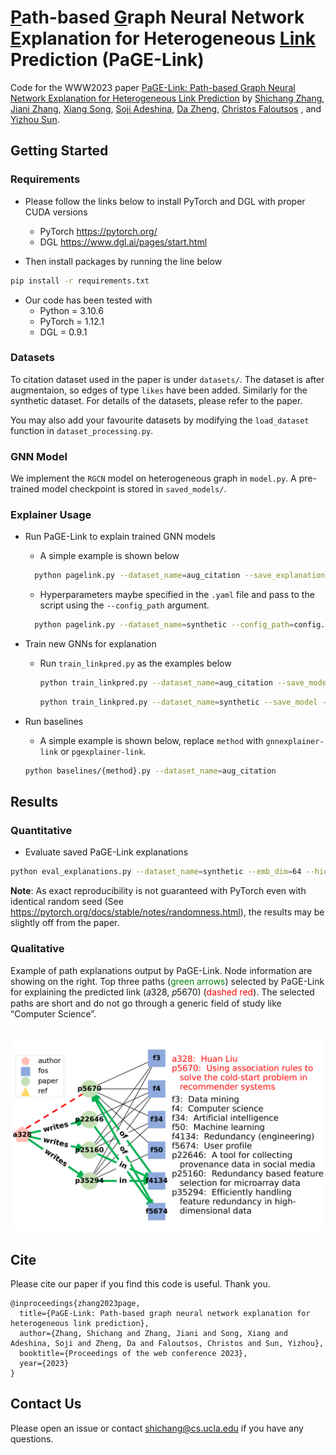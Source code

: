 <!-- #region -->
# <ins>P</ins>ath-based <ins>G</ins>raph Neural Network <ins>E</ins>xplanation for Heterogeneous <ins>Link</ins> Prediction (PaGE-Link)


Code for the WWW2023 paper [PaGE-Link: Path-based Graph Neural Network Explanation for
Heterogeneous Link Prediction]() by [Shichang Zhang](https://shichangzh.github.io/), [Jiani Zhang](https://scholar.google.com/citations?user=CBmDAOEAAAAJ&hl=en), [Xiang Song](https://scholar.google.com/citations?user=LyPpCKwAAAAJ&hl=en), [Soji Adeshina](https://sojiadeshina.com/about/), [Da Zheng](https://zheng-da.github.io/), [Christos Faloutsos](http://www.cs.cmu.edu/~christos/)
, and [Yizhou Sun](http://web.cs.ucla.edu/~yzsun/).


## Getting Started

### Requirements
- Please follow the links below to install PyTorch and DGL with proper CUDA versions
    - PyTorch https://pytorch.org/
    - DGL https://www.dgl.ai/pages/start.html

- Then install packages by running the line below
```bash
pip install -r requirements.txt
```

- Our code has been tested with
    - Python = 3.10.6
    - PyTorch = 1.12.1
    - DGL = 0.9.1


### Datasets
To citation dataset used in the paper is under `datasets/`. The dataset is after augmentaion, so edges of type `likes` have been added. Similarly for the synthetic dataset. For details of the datasets, please refer to the paper. 

You may also add your favourite datasets by modifying the `load_dataset` function in `dataset_processing.py`.

### GNN Model
We implement the `RGCN` model on heterogeneous graph in `model.py`. A pre-trained model checkpoint is stored in `saved_models/`.


### Explainer Usage
- Run PaGE-Link to explain trained GNN models 
  - A simple example is shown below
  ```bash
    python pagelink.py --dataset_name=aug_citation --save_explanation
  ```

  - Hyperparameters maybe specified in the `.yaml` file and pass to the script using the `--config_path` argument.
  ```bash
    python pagelink.py --dataset_name=synthetic --config_path=config.yaml --save_explanation
  ```

- Train new GNNs for explanation
  - Run `train_linkpred.py` as the examples below
    ```bash
    python train_linkpred.py --dataset_name=aug_citation --save_model --emb_dim=128 --hidden_dim=128 --out_dim=128
    ```

    ```bash
    python train_linkpred.py --dataset_name=synthetic --save_model --emb_dim=64 --hidden_dim=64 --out_dim=64
    ```

- Run baselines 
    - A simple example is shown below, replace `method` with `gnnexplainer-link` or `pgexplainer-link`.
    ```bash
    python baselines/{method}.py --dataset_name=aug_citation
    ```




## Results

### Quantitative
- Evaluate saved PaGE-Link explanations
```bash
python eval_explanations.py --dataset_name=synthetic --emb_dim=64 --hidden_dim=64 --out_dim=64 --eval_explainer_names=pagelink
```

**Note**: As exact reproducibility is not guaranteed with PyTorch even with identical random seed
(See https://pytorch.org/docs/stable/notes/randomness.html), the results may be slightly off from the paper.

### Qualitative
Example of path explanations output by PaGE-Link. Node information are showing on the right.
Top three paths (<span style="color:green">green arrows</span>) selected by PaGE-Link for explaining the predicted link (𝑎328, 𝑝5670) (<span style="color:red">dashed red</span>). The selected paths are short and do not go through a generic field of study like “Computer Science”.

<p align="center">
  <br />
  <img src="imgs/case2.png" width="500">
  <br />
</p>


## Cite

Please cite our paper if you find this code is useful. Thank you.

```
@inproceedings{zhang2023page,
  title={PaGE-Link: Path-based graph neural network explanation for heterogeneous link prediction},
  author={Zhang, Shichang and Zhang, Jiani and Song, Xiang and Adeshina, Soji and Zheng, Da and Faloutsos, Christos and Sun, Yizhou},
  booktitle={Proceedings of the web conference 2023},
  year={2023}
}
```

## Contact Us

Please open an issue or contact shichang@cs.ucla.edu if you have any questions.


<!-- #endregion -->
